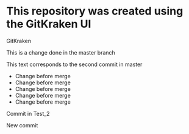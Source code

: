 # This repository was created using the GitKraken UI

GitKraken

This is a change done in the master branch

This text corresponds to the second commit in master

* Change before merge
* Change before merge
* Change before merge
* Change before merge
* Change before merge

Commit in Test_2

New commit